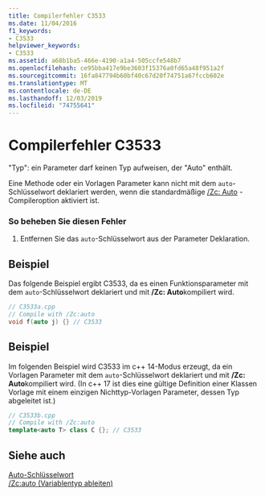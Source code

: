 ```yaml
---
title: Compilerfehler C3533
ms.date: 11/04/2016
f1_keywords:
- C3533
helpviewer_keywords:
- C3533
ms.assetid: a68b1ba5-466e-4190-a1a4-505ccfe548b7
ms.openlocfilehash: ce95bba417e9be3603f15376a0fd65a48f951a2f
ms.sourcegitcommit: 16fa847794b60bf40c67d20f74751a67fccb602e
ms.translationtype: MT
ms.contentlocale: de-DE
ms.lasthandoff: 12/03/2019
ms.locfileid: "74755641"
---
```

# <a name="compiler-error-c3533"></a>Compilerfehler C3533

"Typ": ein Parameter darf keinen Typ aufweisen, der "Auto" enthält.

Eine Methode oder ein Vorlagen Parameter kann nicht mit dem `auto`-Schlüsselwort deklariert werden, wenn die standardmäßige [/Zc: Auto](../../build/reference/zc-auto-deduce-variable-type.md) -Compileroption aktiviert ist.

### <a name="to-correct-this-error"></a>So beheben Sie diesen Fehler

1. Entfernen Sie das `auto`-Schlüsselwort aus der Parameter Deklaration.

## <a name="example"></a>Beispiel

Das folgende Beispiel ergibt C3533, da es einen Funktionsparameter mit dem `auto`-Schlüsselwort deklariert und mit **/Zc: Auto**kompiliert wird.

```cpp
// C3533a.cpp
// Compile with /Zc:auto
void f(auto j) {} // C3533
```

## <a name="example"></a>Beispiel

Im folgenden Beispiel wird C3533 im c++ 14-Modus erzeugt, da ein Vorlagen Parameter mit dem `auto`-Schlüsselwort deklariert und mit **/Zc: Auto**kompiliert wird. (In c++ 17 ist dies eine gültige Definition einer Klassen Vorlage mit einem einzigen Nichttyp-Vorlagen Parameter, dessen Typ abgeleitet ist.)

```cpp
// C3533b.cpp
// Compile with /Zc:auto
template<auto T> class C {}; // C3533
```

## <a name="see-also"></a>Siehe auch

[Auto-Schlüsselwort](../../cpp/auto-keyword.md)<br/>
[/Zc:auto (Variablentyp ableiten)](../../build/reference/zc-auto-deduce-variable-type.md)
